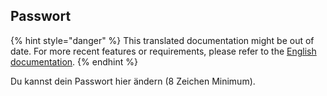 Passwort
--------

{% hint style="danger" %}
This translated documentation might be out of date. For more recent features or requirements, please refer to the [English documentation](https://doc.wallabag.org/en/).
{% endhint %}

Du kannst dein Passwort hier ändern (8 Zeichen Minimum).
